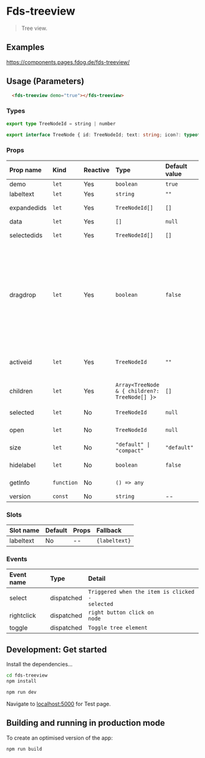 
# Fds-treeview

> Tree view.
 

## Examples

https://components.pages.fdog.de/fds-treeview/


## Usage (Parameters)
``` html
  <fds-treeview demo="true"></fds-treeview>
```


[//]: # "Autogeneratedstart"
### Types

```ts
export type TreeNodeId = string | number

export interface TreeNode { id: TreeNodeId; text: string; icon?: typeof import("carbon-icons-svelte").CarbonIcon; disabled?: boolean; expanded?: boolean; }
```

### Props

| Prop name | Kind | Reactive | Type | Default value | Description |
| :--- | :--- | :--- | :--- | :--- | :--- |
| demo | <code>let</code> | Yes | <code>boolean</code> | <code>true</code> | activate demo mode |
| labeltext | <code>let</code> | Yes | <code>string</code> | <code>""</code> | Specify the label text |
| expandedids | <code>let</code> | Yes | <code>TreeNodeId[]</code> | <code>[]</code> | Set the node ids to be expanded |
| data | <code>let</code> | Yes | <code>[]</code> | <code>null</code> | Tree data |
| selectedids | <code>let</code> | Yes | <code>TreeNodeId[]</code> | <code>[]</code> | Set the node ids to be selected |
| dragdrop | <code>let</code> | Yes | <code>boolean</code> | <code>false</code> | Allow drag & drop of tree nodes. it fires drop event after a successfully drop<br />with from and to nodes and where it has been dropped: "before", "in" or "after".<br />Default tree manipulation can be avoided by event.preventDefault() |
| activeid | <code>let</code> | Yes | <code>TreeNodeId</code> | <code>""</code> | Set the current active node id<br />Only one node can be active |
| children | <code>let</code> | Yes | <code>Array<TreeNode & { children?: TreeNode[] }></code> | <code>[]</code> | Data in with structures with children as sub array |
| selected | <code>let</code> | No | <code>TreeNodeId</code> | <code>null</code> | Set Id of tree element to be selected |
| open | <code>let</code> | No | <code>TreeNodeId</code> | <code>null</code> | Set Id of tree element to be open |
| size | <code>let</code> | No | <code>"default" &#124; "compact"</code> | <code>"default"</code> | Specify the TreeView size |
| hidelabel | <code>let</code> | No | <code>boolean</code> | <code>false</code> | Set to `true` to visually hide the label text |
| getInfo | <code>function</code> | No | <code>() => any</code> | <code></code> | Get information about component |
| version | <code>const</code> | No | <code>string</code> | -- | version of component |
### Slots

| Slot name | Default | Props | Fallback |
| :--- | :--- | :--- | :--- |
| labeltext | No | -- | <code>{labeltext}</code> |
### Events

| Event name | Type | Detail |
| :--- | :--- | :--- |
| select | dispatched | <code>Triggered when the item is clicked - selected</code> |
| rightclick | dispatched | <code>right button click on node</code> |
| toggle | dispatched | <code>Toggle tree element</code> |

[//]: # "Autogeneratedstop"

 
 
 
## Development: Get started

Install the dependencies...

```bash
cd fds-treeview
npm install
```

```bash
npm run dev
```

Navigate to [localhost:5000](http://localhost:5000) for Test page.

## Building and running in production mode

To create an optimised version of the app:

```bash
npm run build
```

